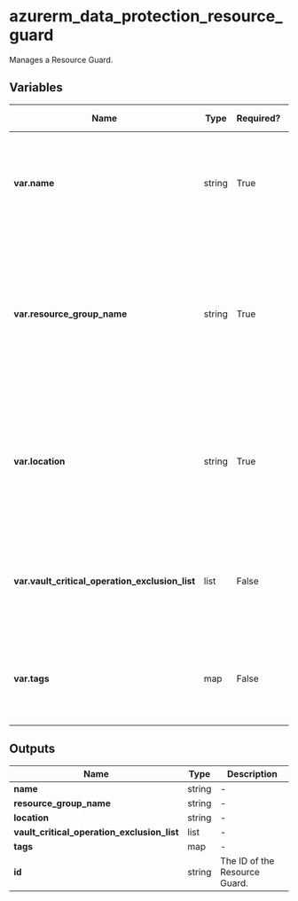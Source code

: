 # azurerm_data_protection_resource_guard

Manages a Resource Guard.

## Variables

| Name | Type | Required? | Default  | possible values | Description |
| ---- | ---- | --------- | -------- | ----------- | ----------- |
| **var.name** | string | True | -  |  -  | The name of the Resource Guard. Changing this forces a new resource to be created. | 
| **var.resource_group_name** | string | True | -  |  -  | The name of the Resource Group where the Resource Guard should exist. Changing this forces a new resource to be created. | 
| **var.location** | string | True | -  |  -  | The Azure Region where the Resource Guard should exist. Changing this forces a new resource to be created. | 
| **var.vault_critical_operation_exclusion_list** | list | False | -  |  -  | A list of the critical operations which are not protected by this Resource Guard. | 
| **var.tags** | map | False | -  |  -  | A mapping of tags which should be assigned to the Resource Guard. | 



## Outputs

| Name | Type | Description |
| ---- | ---- | --------- | 
| **name** | string  | - | 
| **resource_group_name** | string  | - | 
| **location** | string  | - | 
| **vault_critical_operation_exclusion_list** | list  | - | 
| **tags** | map  | - | 
| **id** | string  | The ID of the Resource Guard. | 
